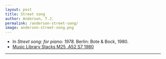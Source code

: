 ```yaml
---
layout: post
title: Street song
author: Anderson, T.J.
permalink: /anderson-street-song/
image: anderson-street-song.png
---
```


- In *Street song: for piano: 1978.* Berlin: Bote & Bock, 1980.
- <a href="https://tufts-primo.hosted.exlibrisgroup.com/primo-explore/fulldisplay?docid=01TUN_ALMA21104821750003851&context=L&vid=01TUN&lang=en_US&search_scope=EVERYTHING&adaptor=Local%20Search%20Engine&tab=everything&query=any,contains,T.%20J.%20Anderson%20street%20song&facet=library,include,01TUN_MUSIC&offset=0" target="_blank">Music Library Stacks M25 .A52 S7 1980 </a>

---
